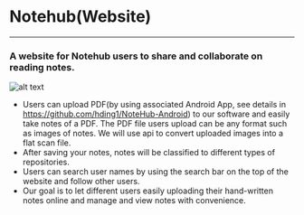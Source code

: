 # Notehub(Website)
------
### A website for Notehub users to share and collaborate on reading notes.
![alt text](/web/images/frontPage.png)
* Users can upload PDF(by using associated Android App, see details in https://github.com/hding1/NoteHub-Android) to our software and easily take notes of a PDF. The PDF file users upload can be any format such as images of notes. We will use api to convert uploaded images into a flat scan file.
* After saving your notes, notes will be classified to different types of repositories. 
* Users can search user names by using the search bar on the top of the website and follow other users.
* Our goal is to let different users easily uploading their hand-written notes online and manage and view notes with convenience.

